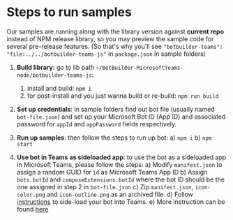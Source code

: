 # Steps to run samples

Our samples are running along with the library version against **current repo** instead of NPM release library, so you may preview the sample code for several pre-release features. (So that's why you'll see `"botbuilder-teams": "file:../../botbuilder-teams-js"` in `package.json` in sample folders)

1. **Build library:** go to lib path `~/BotBuilder-MicrosoftTeams-node/botbuilder-teams-js`:
    1. install and build: `npm i`
    2. for post-install and you just wanna build or re-build: `npm run build`

2. **Set up credentials**: in sample folders find out bot file (usually named `bot-file.json`) and set up your Microsoft Bot ID (App ID) and associated password for `appId` and `appPassword` fields respectively.

3. **Run up samples**: then follow the steps to run up bot:
  a) `npm i`
  b) `npm start`

4. **Use bot in Teams as sideloaded app**: to use the bot as a sideloaded app in Microsoft Teams, please follow the steps:
  a) Modify `manifest.json` to assign a random GUID for `id` as Microsoft Teams App ID
  b) Assign `bots.botId` and `composeExtensions.botId` where the bot ID should be the one assigned in step 2 in `bot-file.json`
  c) Zip `manifest.json`, `icon-color.png` and `icon-outline.png` as an archived file. 
  d) Follow [instructions](https://docs.microsoft.com/en-us/microsoftteams/platform/concepts/apps/apps-upload) to side-load your bot into Teams.
  e) More instruction can be found [here](https://docs.microsoft.com/en-us/microsoftteams/platform/get-started/get-started-nodejs-app-studio)
